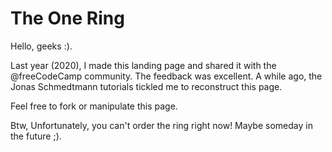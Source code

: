 # The One Ring

Hello, geeks :).

Last year (2020), I made this landing page and shared it with the @freeCodeCamp community. The feedback was excellent.
A while ago, the Jonas Schmedtmann tutorials tickled me to reconstruct this page.

Feel free to fork or manipulate this page.

Btw, Unfortunately, you can't order the ring right now! Maybe someday in the future ;).

